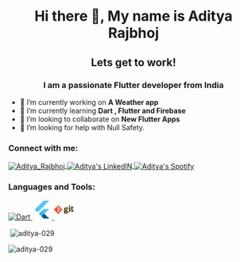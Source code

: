 <h1 align="center"> Hi there 👋, My name is Aditya Rajbhoj</h1>

<h2 align="center">Lets get to work!</h2>
<h3 align="center">I am a passionate Flutter developer from India</h3>

- 🔭 I’m currently working on **A Weather app**
- 🌱 I’m currently learning **Dart , Flutter and Firebase**
- 👯 I’m looking to collaborate on **New Flutter Apps**
- 🤔 I’m looking for help with Null Safety. 

<h3 align="left">Connect with me:</h3>
<p align="left">
<a href="twitter.com/Aditya_Rajbhoj" target="_blank">
  <img align="center" src="https://raw.githubusercontent.com/rahuldkjain/github-profile-readme-generator/master/src/images/icons/Social/twitter.svg" alt="Aditya_Rajbhoj" height="30" width="40" />
</a>
<a href="www.linkedin.com/in/aditya-rajbhoj" target="_blank">
  <img align="center" alt="Aditya's LinkedIN" height="30" width="40" src="https://raw.githubusercontent.com/peterthehan/peterthehan/master/assets/linkedin.svg" />
</a>
<a href="https://open.spotify.com/user/14ap04t8hxksisls3ab7fngqz?si=75c78682bb3b429e" target="_blank">
  <img align="center" alt="Aditya's Spotify" height="30" width="40" src="https://raw.githubusercontent.com/peterthehan/peterthehan/master/assets/spotify.svg" />
</a>
</p>

<h3 align="left">Languages and Tools:</h3>
<p align="left"> <a href="https://dart.dev/" target="_blank" rel="noreferrer"> <img src="https://avatars.githubusercontent.com/u/1609975?s=200&v=4" alt="Dart" width="40" height="40"/> </a> <a href="https://flutter.dev/" target="_blank" rel="noreferrer"> <img src="https://raw.githubusercontent.com/github/explore/80688e429a7d4ef2fca1e82350fe8e3517d3494d/topics/flutter/flutter.png" alt="Flutter" width="40" height="40"/> </a> <a href="https://tailwindcss.com/" target="_blank" rel="noreferrer"> <img src="https://raw.githubusercontent.com/github/explore/80688e429a7d4ef2fca1e82350fe8e3517d3494d/topics/git/git.png" alt="Git" width="40" height="40"/></a></a> <a href="https://raw.githubusercontent.com/github/explore/80688e429a7d4ef2fca1e82350fe8e3517d3494d/topics/visual-studio-code/visual-studio-code.png" target="_blank" rel="noreferrer"></a>  </p>

<p>&nbsp;<img align="center" src="https://github-readme-stats.vercel.app/api?username=aditya-029&show_icons=true&locale=en&hide_border=true" alt="aditya-029" /></p>

<p><img align="center" src="https://github-readme-streak-stats.herokuapp.com/?user=aditya-029&" alt="aditya-029" /></p>


